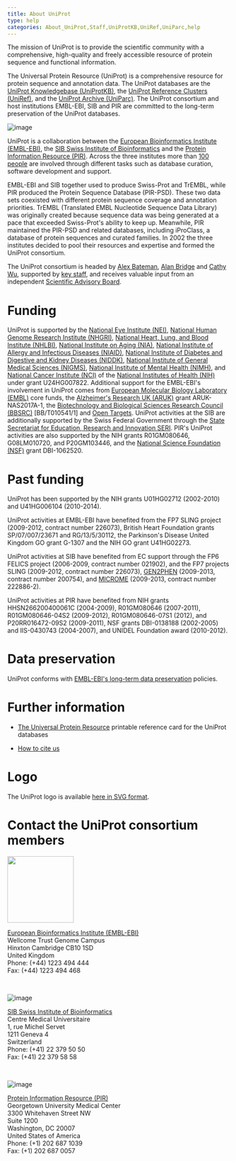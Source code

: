 ```yaml
---
title: About UniProt
type: help
categories: About_UniProt,Staff,UniProtKB,UniRef,UniParc,help
---
```

The mission of UniProt is to provide the scientific community with a comprehensive, high-quality and freely accessible resource of protein sequence and functional information.

The Universal Protein Resource (UniProt) is a comprehensive resource for protein sequence and annotation data. The UniProt databases are the [UniProt Knowledgebase (UniProtKB)](https://www.uniprot.org/help/uniprotkb), the [UniProt Reference Clusters (UniRef)](https://www.uniprot.org/help/uniref), and the [UniProt Archive (UniParc)](https://www.uniprot.org/help/uniparc). The UniProt consortium and host institutions EMBL-EBI, SIB and PIR are committed to the long-term preservation of the UniProt databases.

![image](https://github.com/ebi-uniprot/uniprot-manual/raw/main/images/overview.png)

UniProt is a collaboration between the [European Bioinformatics Institute (EMBL-EBI)](https://www.ebi.ac.uk/), the [SIB Swiss Institute of Bioinformatics](https://www.sib.swiss/) and the [Protein Information Resource (PIR)](https://proteininformationresource.org/). Across the three institutes more than [100 people](https://www.uniprot.org/help/uniprot_staff) are involved through different tasks such as database curation, software development and support.

EMBL-EBI and SIB together used to produce Swiss-Prot and TrEMBL, while PIR produced the Protein Sequence Database (PIR-PSD). These two data sets coexisted with different protein sequence coverage and annotation priorities. TrEMBL (Translated EMBL Nucleotide Sequence Data Library) was originally created because sequence data was being generated at a pace that exceeded Swiss-Prot's ability to keep up. Meanwhile, PIR maintained the PIR-PSD and related databases, including iProClass, a database of protein sequences and curated families. In 2002 the three institutes decided to pool their resources and expertise and formed the UniProt consortium.

The UniProt consortium is headed by [Alex Bateman](https://www.uniprot.org/help/bateman), [Alan Bridge](https://www.uniprot.org/help/bridge) and [Cathy Wu](http://pir.georgetown.edu/pirwww/aboutpir/wubio.shtml), supported by [key staff](https://www.uniprot.org/help/key_staff), and receives valuable input from an independent [Scientific Advisory Board](https://www.uniprot.org/help/sab).

# Funding

UniProt is supported by the [National Eye Institute (NEI)](https://nei.nih.gov/), [National Human Genome Research Institute (NHGRI)](http://www.genome.gov/), [National Heart, Lung, and Blood Institute (NHLBI)](https://www.nhlbi.nih.gov/), [National Institute on Aging (NIA)](https://www.nia.nih.gov/), [National Institute of Allergy and Infectious Diseases (NIAID)](https://www.niaid.nih.gov/), [National Institute of Diabetes and Digestive and Kidney Diseases (NIDDK)](https://www.niddk.nih.gov/), [National Institute of General Medical Sciences (NIGMS)](http://www.nigms.nih.gov/), [National Institute of Mental Health (NIMH)](https://www.nimh.nih.gov/), and [National Cancer Institute (NCI)](https://www.cancer.gov/) of the [National Institutes of Health (NIH)](http://www.nih.gov/) under grant U24HG007822. Additional support for the EMBL-EBI's involvement in UniProt comes from [European Molecular Biology Laboratory (EMBL)](http://www.embl.org/) core funds, the [Alzheimer's Research UK (ARUK)](https://www.alzheimersresearchuk.org/) grant ARUK-NAS2017A-1, the [Biotechnology and Biological Sciences Research Council (BBSRC)](https://bbsrc.ukri.org/) [BB/T010541/1] and [Open Targets](https://www.opentargets.org/). UniProt activities at the SIB are additionally supported by the Swiss Federal Government through the [State Secretariat for Education, Research and Innovation SERI](https://www.sbfi.admin.ch/sbfi/en/home.html). PIR's UniProt activities are also supported by the NIH grants R01GM080646, G08LM010720, and P20GM103446, and the [National Science Foundation (NSF)](http://www.nsf.gov/) grant DBI-1062520.

# Past funding

UniProt has been supported by the NIH grants U01HG02712 (2002-2010) and U41HG006104 (2010-2014).

UniProt activities at EMBL-EBI have benefited from the FP7 SLING project (2009-2012, contract number 226073), British Heart Foundation grants SP/07/007/23671 and RG/13/5/30112, the Parkinson's Disease United Kingdom GO grant G-1307 and the NIH GO grant U41HG02273.

UniProt activities at SIB have benefited from EC support through the FP6 FELICS project (2006-2009, contract number 021902), and the FP7 projects SLING (2009-2012, contract number 226073), [GEN2PHEN](http://www.gen2phen.org/) (2009-2013, contract number 200754), and [MICROME](http://www.microme.eu/) (2009-2013, contract number 222886-2).

UniProt activities at PIR have benefited from NIH grants HHSN266200400061C (2004-2009), R01GM080646 (2007-2011), R01GM080646-04S2 (2009-2012), R01GM080646-07S1 (2012), and P20RR016472-09S2 (2009-2011), NSF grants DBI-0138188 (2002-2005) and IIS-0430743 (2004-2007), and UNIDEL Foundation award (2010-2012).

# Data preservation
UniProt conforms with [EMBL-EBI's long-term data preservation](https://www.ebi.ac.uk/long-term-data-preservation) policies.

# Further information

- [The Universal Protein Resource](https://github.com/ebi-uniprot/uniprot-manual/raw/main/pdfs/uniprot_flyer.pdf) printable reference card for the UniProt databases

- [How to cite us](https://www.uniprot.org/help/publications)

# Logo

The UniProt logo is available [here in SVG format](https://raw.githubusercontent.com/ebi-uniprot/uniprot-website/main/src/images/uniprot-logo.img.svg).

# Contact the UniProt consortium members

<img src="https://github.com/ebi-uniprot/uniprot-manual/raw/main/images/embl-logo.png" width=150 />

[European Bioinformatics Institute (EMBL-EBI)](https://www.ebi.ac.uk/)  
Wellcome Trust Genome Campus  
Hinxton Cambridge CB10 1SD  
United Kingdom  
Phone: (+44) 1223 494 444  
Fax: (+44) 1223 494 468

<br/>

![image](https://github.com/ebi-uniprot/uniprot-manual/raw/main/images/logo_sib.png)

[SIB Swiss Institute of Bioinformatics](https://www.sib.swiss/)  
Centre Medical Universitaire  
1, rue Michel Servet  
1211 Geneva 4  
Switzerland  
Phone: (+41) 22 379 50 50  
Fax: (+41) 22 379 58 58

<br/>

![image](https://github.com/ebi-uniprot/uniprot-manual/raw/main/images/logo_pir.png)

[Protein Information Resource (PIR)](https://proteininformationresource.org/)  
Georgetown University Medical Center  
3300 Whitehaven Street NW  
Suite 1200  
Washington, DC 20007  
United States of America  
Phone: (+1) 202 687 1039  
Fax: (+1) 202 687 0057
